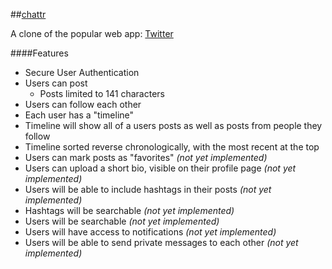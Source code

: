 ##[chattr](http:/www.the-chattr.com)

A clone of the popular web app: [Twitter](http://www.twitter.com)

####Features
* Secure User Authentication
* Users can post
  * Posts limited to 141 characters
* Users can follow each other
* Each user has a "timeline"
 * Timeline will show all of a users posts as well as posts from people they follow
 * Timeline sorted reverse chronologically, with the most recent at the top
* Users can mark posts as "favorites" *(not yet implemented)*
* Users can upload a short bio, visible on their profile page *(not yet implemented)*
* Users will be able to include hashtags in their posts *(not yet implemented)*
* Hashtags will be searchable *(not yet implemented)*
* Users will be searchable *(not yet implemented)*
* Users will have access to notifications *(not yet implemented)*
* Users will be able to send private messages to each other *(not yet implemented)*
